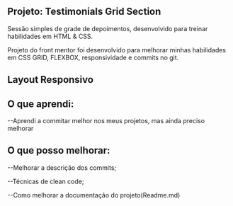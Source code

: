 ## Projeto: Testimonials Grid Section

Sessão simples de grade de depoimentos, desenvolvido para treinar habilidades em HTML & CSS.

Projeto do front mentor foi desenvolvido para melhorar minhas habilidades em CSS GRID, FLEXBOX, responsividade e commits no git. 

## Layout Responsivo 


## O que aprendi:

--Aprendi a commitar melhor nos meus projetos, mas ainda preciso melhorar


## O que posso melhorar:

--Melhorar a descrição dos commits;

--Técnicas de clean code;

--Como melhorar a documentação do projeto(Readme.md)
